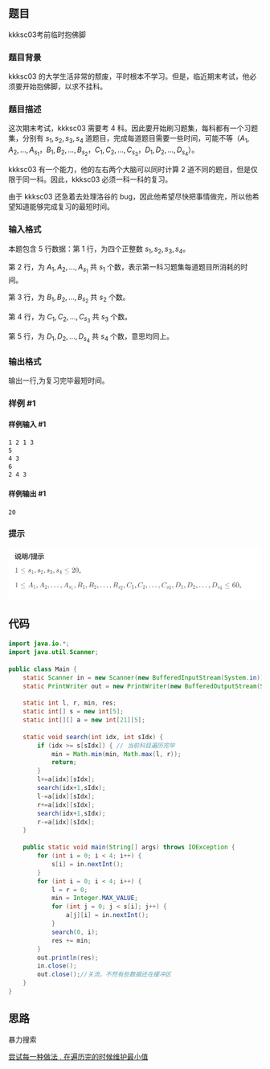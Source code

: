 ## 题目

kkksc03考前临时抱佛脚

### 题目背景

kkksc03 的大学生活非常的颓废，平时根本不学习。但是，临近期末考试，他必须要开始抱佛脚，以求不挂科。

### 题目描述

这次期末考试，kkksc03 需要考 $4$ 科。因此要开始刷习题集，每科都有一个习题集，分别有 $s_1,s_2,s_3,s_4$ 道题目，完成每道题目需要一些时间，可能不等（$A_1,A_2,\ldots,A_{s_1}$，$B_1,B_2,\ldots,B_{s_2}$，$C_1,C_2,\ldots,C_{s_3}$，$D_1,D_2,\ldots,D_{s_4}$）。


kkksc03 有一个能力，他的左右两个大脑可以同时计算 $2$ 道不同的题目，但是仅限于同一科。因此，kkksc03 必须一科一科的复习。


由于 kkksc03 还急着去处理洛谷的 bug，因此他希望尽快把事情做完，所以他希望知道能够完成复习的最短时间。

### 输入格式

本题包含 $5$ 行数据：第 $1$ 行，为四个正整数 $s_1,s_2,s_3,s_4$。

第 $2$ 行，为 $A_1,A_2,\ldots,A_{s_1}$ 共 $s_1$ 个数，表示第一科习题集每道题目所消耗的时间。

第 $3$ 行，为 $B_1,B_2,\ldots,B_{s_2}$ 共 $s_2$ 个数。

第 $4$ 行，为 $C_1,C_2,\ldots,C_{s_3}$ 共 $s_3$ 个数。

第 $5$ 行，为 $D_1,D_2,\ldots,D_{s_4}$ 共 $s_4$ 个数，意思均同上。

### 输出格式

输出一行,为复习完毕最短时间。

### 样例 #1

#### 样例输入 #1

```
1 2 1 3		
5
4 3
6
2 4 3
```

#### 样例输出 #1

```
20
```

### 提示

![数据范围](assets/image-20231016170401166.png)

## 代码

```java
import java.io.*;
import java.util.Scanner;

public class Main {
    static Scanner in = new Scanner(new BufferedInputStream(System.in));//输入
    static PrintWriter out = new PrintWriter(new BufferedOutputStream(System.out));//输出

    static int l, r, min, res;
    static int[] s = new int[5];
    static int[][] a = new int[21][5];

    static void search(int idx, int sIdx) {
        if (idx >= s[sIdx]) { // 当前科目遍历完毕
            min = Math.min(min, Math.max(l, r));
            return;
        }
        l+=a[idx][sIdx];
        search(idx+1,sIdx);
        l-=a[idx][sIdx];
        r+=a[idx][sIdx];
        search(idx+1,sIdx);
        r-=a[idx][sIdx];
    }

    public static void main(String[] args) throws IOException {
        for (int i = 0; i < 4; i++) {
            s[i] = in.nextInt();
        }
        for (int i = 0; i < 4; i++) {
            l = r = 0;
            min = Integer.MAX_VALUE;
            for (int j = 0; j < s[i]; j++) {
                a[j][i] = in.nextInt();
            }
            search(0, i);
            res += min;
        }
        out.println(res);
        in.close();
        out.close();//关流，不然有些数据还在缓冲区
    }
}
```



## 思路

暴力搜索

<u>尝试每一种做法  , 在遍历完的时候维护最小值</u> 







